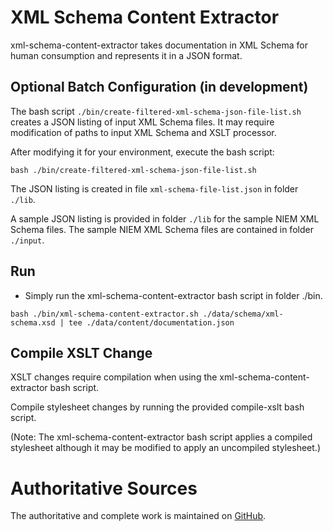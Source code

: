 # XML Schema Content Extractor
xml-schema-content-extractor takes documentation in XML Schema for human consumption and represents it in a JSON format.
      
## Optional Batch Configuration (in development)
The bash script `./bin/create-filtered-xml-schema-json-file-list.sh` creates a JSON listing of input XML Schema files.  It may require modification of paths to input XML Schema and XSLT processor.  

After modifying it for your environment, execute the bash script:

  `bash ./bin/create-filtered-xml-schema-json-file-list.sh`

The JSON listing is created in file `xml-schema-file-list.json` in folder `./lib`. 

A sample JSON listing is provided in folder `./lib` for the sample NIEM XML Schema files.  The sample NIEM XML Schema files are contained in folder `./input`.

## Run

  * Simply run the xml-schema-content-extractor bash script in folder ./bin.

  `bash ./bin/xml-schema-content-extractor.sh ./data/schema/xml-schema.xsd | tee ./data/content/documentation.json`

## Compile XSLT Change
XSLT changes require compilation when using the xml-schema-content-extractor bash script.  

Compile stylesheet changes by running the provided compile-xslt bash script.  

(Note: The xml-schema-content-extractor bash script applies a compiled stylesheet although it may be modified to apply an uncompiled stylesheet.)

# Authoritative Sources

The authoritative and complete work is maintained on [GitHub](https://github.com/gmoyanollc/xml-schema-content-extractor).
